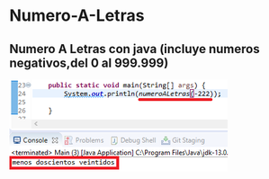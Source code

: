 # Numero-A-Letras

## Numero A Letras con java (incluye numeros negativos,del 0 al 999.999)

![Preview](preview.png)

